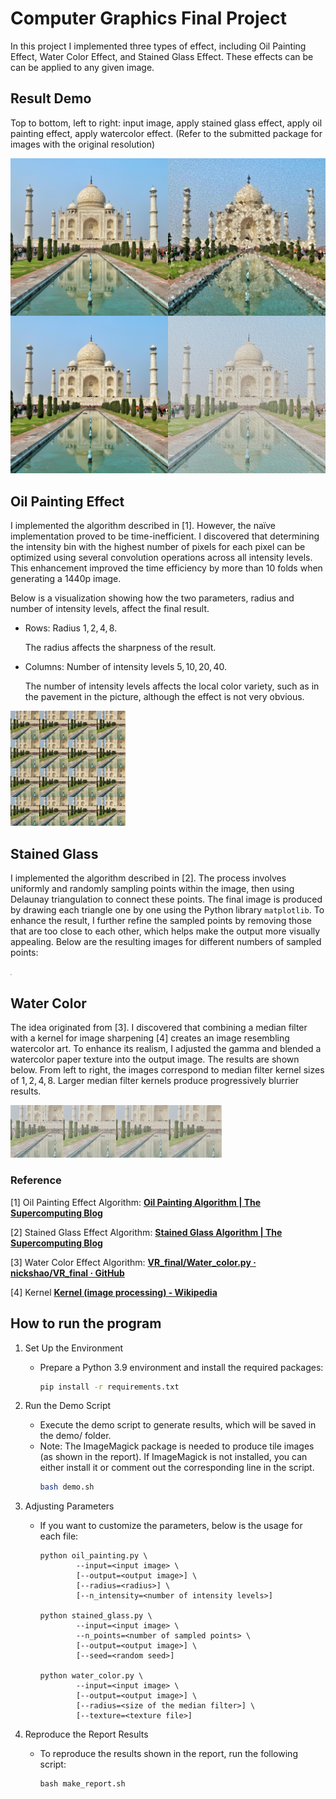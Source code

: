 # Computer Graphics Final Project

In this project I implemented three types of effect, including Oil Painting Effect, Water Color Effect, and Stained Glass Effect. These effects can be can be applied to any given image. 

## Result Demo

Top to bottom, left to right: input image, apply stained glass effect, apply oil painting effect, apply watercolor effect. (Refer to the submitted package for images with the original resolution)

<img src="report/resources/demo/grid.jpg" style="zoom:80%;" />

<div style="page-break-after: always;"></div>

## Oil Painting Effect

I implemented the algorithm described in [1]. However, the naïve implementation proved to be time-inefficient. I discovered that determining the intensity bin with the highest number of pixels for each pixel can be optimized using several convolution operations across all intensity levels. This enhancement improved the time efficiency by more than 10 folds when generating a 1440p image.

Below is a visualization showing how the two parameters, radius and number of intensity levels, affect the final result.

* Rows: Radius $1, 2, 4, 8$.

  The radius affects the sharpness of the result.

* Columns: Number of intensity levels $5, 10, 20, 40$.

  The number of intensity levels affects the local color variety, such as in the pavement in the picture, although the effect is not very obvious.

<img src="report/resources/experiment/oil_painting/taj_mahal/grid.jpg" style="zoom:18%;" />

## Stained Glass

I implemented the algorithm described in [2]. The process involves uniformly and randomly sampling points within the image, then using Delaunay triangulation to connect these points. The final image is produced by drawing each triangle one by one using the Python library `matplotlib`. To enhance the result, I further refine the sampled points by removing those that are too close to each other, which helps make the output more visually appealing. Below are the resulting images for different numbers of sampled points:

<img src="report/resources/experiment/stained_glass/taj_mahal/grid.jpg" style="zoom:13%;" />

## Water Color

The idea originated from [3]. I discovered that combining a median filter with a kernel for image sharpening [4] creates an image resembling watercolor art. To enhance its realism, I adjusted the gamma and blended a watercolor paper texture into the output image. The results are shown below. From left to right, the images correspond to median filter kernel sizes of $1, 2, 4, 8$. Larger median filter kernels produce progressively blurrier results.

<img src="report/resources/experiment/water_color/taj_mahal/grid.jpg" style="zoom:33%;" />

### Reference

[1] Oil Painting Effect Algorithm: **[Oil Painting Algorithm | The Supercomputing Blog](http://supercomputingblog.com/graphics/oil-painting-algorithm/)**

[2] Stained Glass Effect Algorithm: **[Stained Glass Algorithm | The Supercomputing Blog](http://supercomputingblog.com/openmp/stained-glass-algorithm/)**

[3] Water Color Effect Algorithm: **[VR_final/Water_color.py · nickshao/VR_final · GitHub](https://github.com/nickshao/VR_final/blob/master/Water_color.py)**

[4] Kernel [**Kernel (image processing) - Wikipedia**](https://en.wikipedia.org/wiki/Kernel_(image_processing))


## How to run the program

1. Set Up the Environment
   
    * Prepare a Python 3.9 environment and install the required packages:
        ```bash
        pip install -r requirements.txt
        ```
2. Run the Demo Script
    * Execute the demo script to generate results, which will be saved in the demo/ folder.
    * Note: The ImageMagick package is needed to produce tile images (as shown in the report). If ImageMagick is not installed, you can either install it or comment out the corresponding line in the script.
        ```bash
        bash demo.sh
        ```
3. Adjusting Parameters
    * If you want to customize the parameters, below is the usage for each file:
        ```
        python oil_painting.py \
                --input=<input image> \
                [--output=<output image>] \
                [--radius=<radius>] \
                [--n_intensity=<number of intensity levels>]
        
        python stained_glass.py \
                --input=<input image> \
                --n_points=<number of sampled points> \
                [--output=<output image>] \
                [--seed=<random seed>]
        
        python water_color.py \
                --input=<input image> \
                [--output=<output image>] \
                [--radius=<size of the median filter>] \
                [--texture=<texture file>]
        ```
4. Reproduce the Report Results
   
    * To reproduce the results shown in the report, run the following script:
    
        ```
        bash make_report.sh
        ```
